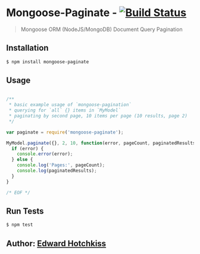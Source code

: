 
# Mongoose-Paginate - [![Build Status](https://secure.travis-ci.org/edwardhotchkiss/mongoose-paginate.png)](http://travis-ci.org/edwardhotchkiss/mongoose-paginate)

> Mongoose ORM (NodeJS/MongoDB) Document Query Pagination

## Installation

```bash
$ npm install mongoose-paginate
```

## Usage 

```javascript

/**
 * basic example usage of `mongoose-pagination`
 * querying for `all` {} items in `MyModel`
 * paginating by second page, 10 items per page (10 results, page 2)
 */

var paginate = require('mongoose-paginate');

MyModel.paginate({}, 2, 10, function(error, pageCount, paginatedResults) {
  if (error) {
    console.error(error);
  } else {
  	console.log('Pages:', pageCount);
    console.log(paginatedResults);
  }
}

/* EOF */

```

## Run Tests

``` bash
$ npm test
```

## Author: [Edward Hotchkiss][0]

[0]: http://edwardhotchkiss.com/
